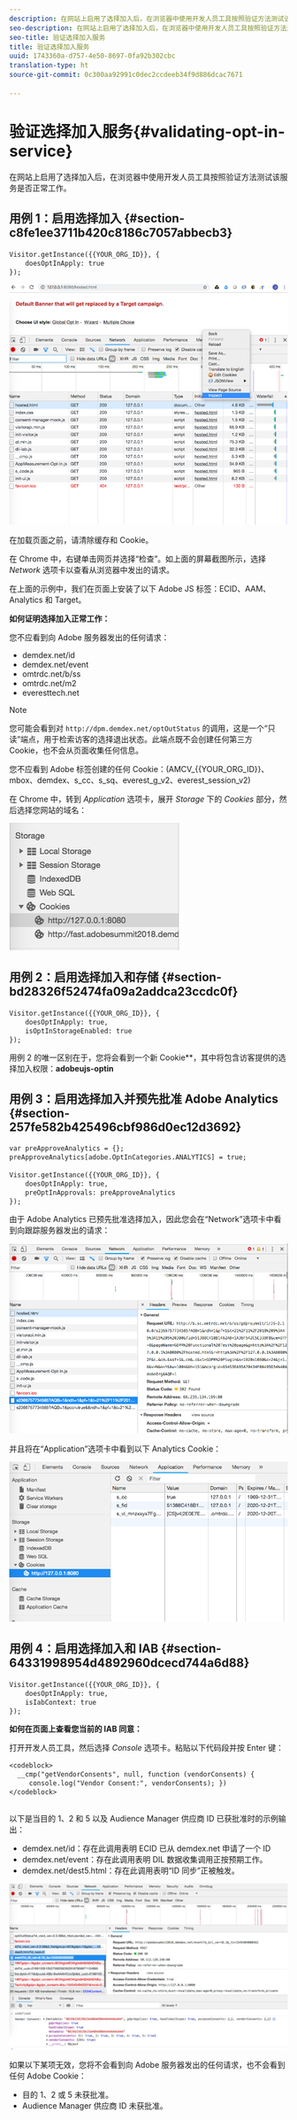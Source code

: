 ```yaml
---
description: 在网站上启用了选择加入后，在浏览器中使用开发人员工具按照验证方法测试该服务是否正常工作。
seo-description: 在网站上启用了选择加入后，在浏览器中使用开发人员工具按照验证方法测试该服务是否正常工作。
seo-title: 验证选择加入服务
title: 验证选择加入服务
uuid: 1743360a-d757-4e50-8697-0fa92b302cbc
translation-type: ht
source-git-commit: 0c300aa92991c0dec2ccdeeb34f9d886dcac7671

---
```



# 验证选择加入服务{#validating-opt-in-service}

在网站上启用了选择加入后，在浏览器中使用开发人员工具按照验证方法测试该服务是否正常工作。

## 用例 1：启用选择加入 {#section-c8fe1ee3711b420c8186c7057abbecb3}

```
Visitor.getInstance({{YOUR_ORG_ID}}, { 
    doesOptInApply: true 
});
```

![](assets/use_case_1_1.png)

在加载页面之前，请清除缓存和 Cookie。

在 Chrome 中，右键单击网页并选择“检查”。如上面的屏幕截图所示，选择 *Network* 选项卡以查看从浏览器中发出的请求。

在上面的示例中，我们在页面上安装了以下 Adobe JS 标签：ECID、AAM、Analytics 和 Target。

**如何证明选择加入正常工作：**

您不应看到向 Adobe 服务器发出的任何请求：

* demdex.net/id
* demdex.net/event
* omtrdc.net/b/ss
* omtrdc.net/m2
* everesttech.net

>[!NOTE]
>
>您可能会看到对 `http://dpm.demdex.net/optOutStatus` 的调用，这是一个“只读”端点，用于检索访客的选择退出状态。此端点既不会创建任何第三方 Cookie，也不会从页面收集任何信息。

您不应看到 Adobe 标签创建的任何 Cookie：(AMCV_{{YOUR_ORG_ID}}、mbox、demdex、s_cc、s_sq、everest_g_v2、everest_session_v2)

在 Chrome 中，转到 *Application* 选项卡，展开 *Storage* 下的 *Cookies* 部分，然后选择您网站的域名：

![](assets/use_case_1_2.png)

## 用例 2：启用选择加入和存储 {#section-bd28326f52474fa09a2addca23ccdc0f}

```
Visitor.getInstance({{YOUR_ORG_ID}}, { 
    doesOptInApply: true, 
    isOptInStorageEnabled: true 
});
```

用例 2 的唯一区别在于，您将会看到一个新 Cookie**，其中将包含访客提供的选择加入权限：**adobeujs-optin**

## 用例 3：启用选择加入并预先批准 Adobe Analytics {#section-257fe582b425496cbf986d0ec12d3692}

```
var preApproveAnalytics = {}; 
preApproveAnalytics[adobe.OptInCategories.ANALYTICS] = true;

Visitor.getInstance({{YOUR_ORG_ID}}, { 
    doesOptInApply: true, 
    preOptInApprovals: preApproveAnalytics 
});
```

由于 Adobe Analytics 已预先批准选择加入，因此您会在“Network”选项卡中看到向跟踪服务器发出的请求：

![](assets/use_case_3_1.png)

并且将在“Application”选项卡中看到以下 Analytics Cookie：

![](assets/use_case_3_2.png)

## 用例 4：启用选择加入和 IAB {#section-64331998954d4892960dcecd744a6d88}

```
Visitor.getInstance({{YOUR_ORG_ID}}, { 
    doesOptInApply: true, 
    isIabContext: true 
});
```

**如何在页面上查看您当前的 IAB 同意：**

打开开发人员工具，然后选择 *Console* 选项卡。粘贴以下代码段并按 Enter 键：

```
<codeblock>
  __cmp("getVendorConsents", null, function (vendorConsents) { 
     console.log("Vendor Consent:", vendorConsents); }) 
</codeblock>  
  
```

以下是当目的 1、2 和 5 以及 Audience Manager 供应商 ID 已获批准时的示例输出：

* demdex.net/id：存在此调用表明 ECID 已从 demdex.net 申请了一个 ID
* demdex.net/event：存在此调用表明 DIL 数据收集调用正按预期工作。
* demdex.net/dest5.html：存在此调用表明“ID 同步”正被触发。

![](assets/use_case_4_1.png)

如果以下某项无效，您将不会看到向 Adobe 服务器发出的任何请求，也不会看到任何 Adobe Cookie：

* 目的 1、2 或 5 未获批准。
* Audience Manager 供应商 ID 未获批准。
